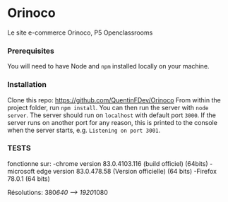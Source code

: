 # Orinoco #
Le site e-commerce Orinoco, P5 Openclassrooms

### Prerequisites ###

You will need to have Node and `npm` installed locally on your machine.

### Installation ###

Clone this repo: https://github.com/QuentinFDev/Orinoco 
From within the project folder, run `npm install`. You 
can then run the server with `node server`. 
The server should run on `localhost` with default port `3000`. If the
server runs on another port for any reason, this is printed to the
console when the server starts, e.g. `Listening on port 3001`.

### TESTS ###

fonctionne sur: 
-chrome version 83.0.4103.116 (build officiel) (64bits)
-microsoft edge version 83.0.478.58 (Version officielle) (64 bits)
-Firefox 78.0.1 (64 bits)

Résolutions: 380*640 --> 1920*1080